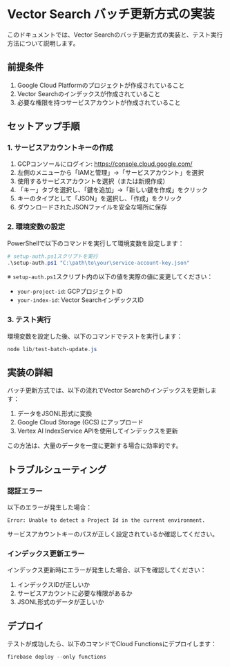 # Vector Search バッチ更新方式の実装

このドキュメントでは、Vector Searchのバッチ更新方式の実装と、テスト実行方法について説明します。

## 前提条件

1. Google Cloud Platformのプロジェクトが作成されていること
2. Vector Searchのインデックスが作成されていること
3. 必要な権限を持つサービスアカウントが作成されていること

## セットアップ手順

### 1. サービスアカウントキーの作成

1. GCPコンソールにログイン: https://console.cloud.google.com/
2. 左側のメニューから「IAMと管理」→「サービスアカウント」を選択
3. 使用するサービスアカウントを選択（または新規作成）
4. 「キー」タブを選択し、「鍵を追加」→「新しい鍵を作成」をクリック
5. キーのタイプとして「JSON」を選択し、「作成」をクリック
6. ダウンロードされたJSONファイルを安全な場所に保存

### 2. 環境変数の設定

PowerShellで以下のコマンドを実行して環境変数を設定します：

```powershell
# setup-auth.ps1スクリプトを実行
.\setup-auth.ps1 "C:\path\to\your\service-account-key.json"
```

※ `setup-auth.ps1`スクリプト内の以下の値を実際の値に変更してください：
- `your-project-id`: GCPプロジェクトID
- `your-index-id`: Vector SearchインデックスID

### 3. テスト実行

環境変数を設定した後、以下のコマンドでテストを実行します：

```powershell
node lib/test-batch-update.js
```

## 実装の詳細

バッチ更新方式では、以下の流れでVector Searchのインデックスを更新します：

1. データをJSONL形式に変換
2. Google Cloud Storage (GCS) にアップロード
3. Vertex AI IndexService APIを使用してインデックスを更新

この方法は、大量のデータを一度に更新する場合に効率的です。

## トラブルシューティング

### 認証エラー

以下のエラーが発生した場合：

```
Error: Unable to detect a Project Id in the current environment.
```

サービスアカウントキーのパスが正しく設定されているか確認してください。

### インデックス更新エラー

インデックス更新時にエラーが発生した場合、以下を確認してください：

1. インデックスIDが正しいか
2. サービスアカウントに必要な権限があるか
3. JSONL形式のデータが正しいか

## デプロイ

テストが成功したら、以下のコマンドでCloud Functionsにデプロイします：

```powershell
firebase deploy --only functions
```

